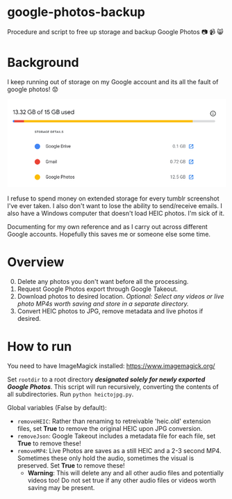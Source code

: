 # google-photos-backup
Procedure and script to free up storage and backup Google Photos :camera: :video_camera: :smile_cat:

# Background
I keep running out of storage on my Google account and its all the fault of google photos! :worried:

![](image.png)

I refuse to spend money on extended storage for every tumblr screenshot I've ever taken. I also don't want to lose the ability to send/receive emails. I also have a Windows computer that doesn't load HEIC photos. I'm sick of it.

Documenting for my own reference and as I carry out across different Google accounts. Hopefully this saves me or someone else some time.

# Overview
0. Delete any photos you don't want before all the processing.
1. Request Google Photos export through Google Takeout.
2. Download photos to desired location. <em>Optional: Select any videos or live photo MP4s worth saving and store in a separate directory.</em>
3. Convert HEIC photos to JPG, remove metadata and live photos if desired.

# How to run
You need to have ImageMagick installed: https://www.imagemagick.org/

Set `rootdir` to a root directory **<em>designated solely for newly exported Google Photos</em>**. This script will run recursively, converting the contents of all subdirectories. Run `python heictojpg.py`.

Global variables (False by default):
* `removeHEIC`: Rather than renaming to retreivable 'heic.old' extension files, set **True** to remove the original HEIC upon JPG conversion.
* `removeJson`: Google Takeout includes a metadata file for each file, set **True** to remove these!
* `removeMP4`: Live Photos are saves as a still HEIC and a 2-3 second MP4. Sometimes these only hold the audio, sometimes the visual is preserved. Set **True** to remove these!
  * **Warning**: This will delete any and all other audio files and potentially videos too! Do not set true if any other audio files or videos worth saving may be present.